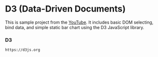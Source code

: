 # D3 (Data-Driven Documents)

This is sample project from the [YouTube](https://www.youtube.com/watch?v=fFY3E0PmIxM). It includes basic DOM selecting, bind data, and simple static bar chart using the D3 JavaScript library.

### D3

```
https://d3js.org
```
